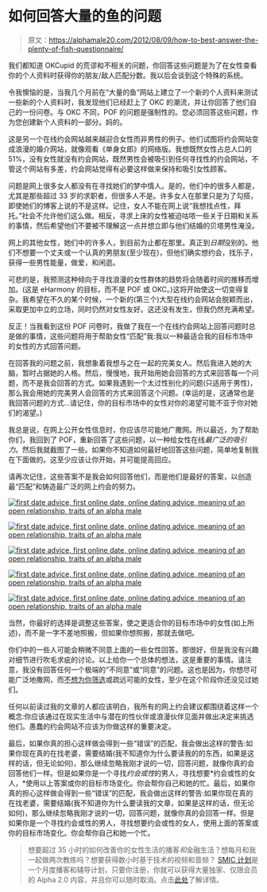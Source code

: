 # 如何回答大量的鱼的问题

> 原文：<https://alphamale20.com/2012/08/09/how-to-best-answer-the-plenty-of-fish-questionnaire/>

我们都知道 OKCupid 的荒谬和不相关的问题，你回答这些问题是为了在女性查看你的个人资料时获得你的朋友/敌人匹配分数。我以后会谈到这个特殊的系统。

令我懊恼的是，当我几个月前在“大量的鱼”网站上建立了一个新的个人资料来测试一些新的个人资料时，我发现他们已经赶上了 OKC 的潮流，并让你回答了他们自己的一份问卷。与 OKC 不同，POF 的问题是强制性的。您必须回答这些问题，作为您创建新个人资料的一部分。妈的。

这是另一个在线约会网站越来越迎合女性而非男性的例子。他们试图将约会网站变成浪漫的婚介网站，就像观看《单身女郎》的网络版。我想既然女性占总人口的 51%，没有女性就没有约会网站，既然男性会被吸引到任何寻找性的约会网站，不管这个网站有多差，约会网站觉得有必要这样做来保持和吸引女性顾客。

问题是网上很多女人都没有在寻找她们的梦中情人。是的，他们中的很多人都是，尤其是那些超过 33 岁的求职者，但很多人不是。许多女人在那里只是为了勾搭，即使她们的博客上说的不是这样。记住，女人不能在网上说“我想找点性，拜托。”社会不允许他们这么做。相反，寻求上床的女性被迫咕哝一些关于日期和关系的事情，然后希望他们不要被不理解这一点并想立即与他们结婚的贝塔男性淹没。

网上的其他女性，她们中的许多人，到目前为止都在那里。真正到*日期*没别的。他们不想要一个丈夫或一个认真的男朋友(至少现在)，但他们确实想约会，找乐子，获得一些男性能量，做爱，和闲逛。

可悲的是，我预测这种倾向于寻找浪漫的女性群体的趋势将会随着时间的推移而增加。(这是 eHarmony 的目标，而不是 POF 或 OKC。)这将开始使这一切变得复杂。我希望在不久的某个时候，一个新的(第三个)大型在线约会网站会脱颖而出，采取更加中立的立场，同时仍然对女性友好。这还没有发生，但我仍然充满希望。

反正！当我看到这份 POF 问卷时，我做了我在一个在线约会网站上回答问题时总是做的事情，这些问题将用于帮助女性“匹配”我:我以一种最适合我的目标市场中的女性的方式回答问题。

在回答我的问题之前，我想象着我想与之在一起的完美女人。然后我进入她的大脑，暂时占据她的人格。然后，慢慢地，我开始用她会回答的方式来回答每一个问题，而不是我会回答的方式。如果我遇到一个太过性别化的问题(只适用于男性)，那么我会用她的完美男人会回答的方式来回答这个问题。(幸运的是，这通常也是我回答问题的方式...请记住，你的目标市场中的女性对你的渴望可能不亚于你对她们的渴望。)

我总是说，在网上公开女性信息时，你应该尽可能地广撒网。所以最近，为了帮助你们，我回到了 POF，重新回答了这些问题，以一种给女性在线*最广泛的吸引力*。然后我就截图了一些。如果你不知道如何最好地回答这些问题，简单地复制我在下面做的。这至少应该让你开始，并可能提高回应。

请再次记住，这些答案不是我会如何回答他们，而是他们是最好的答案，以创造最“匹配”和铸造最广泛的网上约会的努力。

[![first date advice, first online date, online dating advice, meaning of an open relationship, traits of an alpha male](img/b04722e7da02cbe514bef132d1f035b0.png "first date advice, first online date, online dating advice, meaning of an open relationship, traits of an alpha male")](http://www.sovereignmaninnercircle.com/)

[![first date advice, first online date, online dating advice, meaning of an open relationship, traits of an alpha male](img/7401e4311af851f5d09f6e1298c40430.png "first date advice, first online date, online dating advice, meaning of an open relationship, traits of an alpha male")](http://www.sovereignmaninnercircle.com/)

[![first date advice, first online date, online dating advice, meaning of an open relationship, traits of an alpha male](img/69a98f12c34241a9e9592ff7c9c0f3ac.png "first date advice, first online date, online dating advice, meaning of an open relationship, traits of an alpha male")](http://www.sovereignmaninnercircle.com/)

[![first date advice, first online date, online dating advice, meaning of an open relationship, traits of an alpha male](img/8ae2b62a4838cc484749c2f11f6fcf1d.png "first date advice, first online date, online dating advice, meaning of an open relationship, traits of an alpha male")](http://www.sovereignmaninnercircle.com/)

[![first date advice, first online date, online dating advice, meaning of an open relationship, traits of an alpha male](img/abd2596ab380f28eadfdc04dc544b3b9.png "first date advice, first online date, online dating advice, meaning of an open relationship, traits of an alpha male")](http://www.sovereignmaninnercircle.com/)

当然，你最好的选择是调整这些答案，使之更适合你的目标市场中的女性(如上所述)，而不是一字不差地照搬，但如果你想照搬，那就去做吧。

你们中的一些人可能会稍微不同意上面的一些女性回答。那很好，但是我没有兴趣对细节进行吹毛求疵的讨论。以上给你一个总体的想法，这是重要的事情。请注意，我没有回答任何一个极端的“不同意”或“同意”的问题。这也是因为，你想尽可能广泛地撒网，而[不想为你筛选](http://www.blackdragon-blog.com/2011/09/27/dont-screen-women-instead-categorize/ "Don’t “Screen” Women. Instead, Categorize")或疏远可能的女性，至少在这个阶段你还没见过她们。

任何以前读过我的文章的人都应该明白，我所有的网上约会建议都围绕着这样一个概念:你应该通过在现实生活中与潜在的性伙伴或浪漫伙伴见面并做出决定来挑选他们。愚蠢的约会网站不应该为你做这样的重要决定。

最后，如果你真的担心这样做会得到一些“错误”的匹配，我会做出这样的警告:如果你现在真的在找老婆，需要结婚(我不知道你为什么要读我的的东西，如果是这样的话，但无论如何)，那么继续忽略我刚才说的一切，回答问题，就像你真的会回答他们一样。但是如果你是一个寻找*约会或性*的男人，寻找想要*约会或性的女人，*使用以上答案或你的目标市场变化。你会帮你自己和她的忙。最后，如果你真的担心这样做会得到一些“错误”的匹配，我会做出这样的警告:如果你现在真的在找老婆，需要结婚(我不知道你为什么要读我的文章，如果是这样的话，但无论如何)，那么继续忽略我刚才说的一切，回答问题，就像你真的会回答一样。但是如果你是一个寻找约会或性的男人，寻找想要约会或性的女人，使用上面的答案或你的目标市场变化。你会帮你自己和她一个忙。

> 想要超过 35 小时的如何改善你的女性生活的播客*和*金融生活？想每月和我一起做两次教练吗？想要获得数小时基于技术的视频和音频？ [SMIC 计划](https://alphamale20.kartra.com/page/vIL17)是一个月度播客和辅导计划，只要你注册，你就可以获得大量独家、仅限会员的 Alpha 2.0 内容，并且你可以随时取消。点击[此处](https://alphamale20.kartra.com/page/vIL17)了解详情。
> 
> 